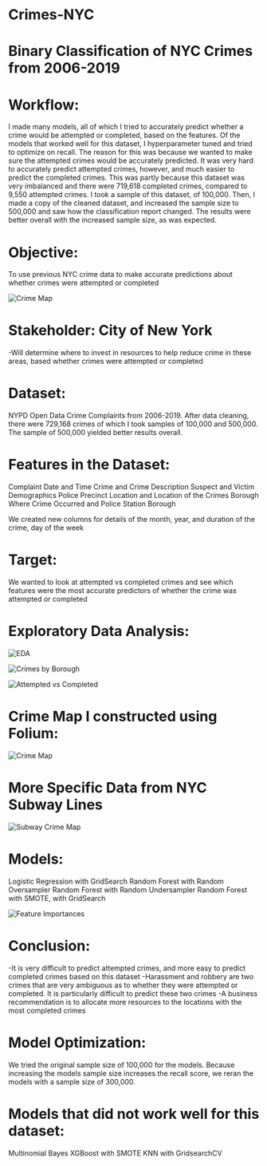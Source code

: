 # Crimes-NYC

# Binary Classification of NYC Crimes from 2006-2019

# Workflow: 
I made many models, all of which I tried to accurately predict whether a crime would be attempted or completed, based on the features. Of the models that worked well for this dataset, I hyperparameter tuned and tried to optimize on recall. The reason for this was because we wanted to make sure the attempted crimes would be accurately predicted. It was very hard to accurately predict attempted crimes, however, and much easier to predict the completed crimes. This was partly because this dataset was very imbalanced and there were 719,618 completed crimes, compared to 9,550 attempted crimes. I took a sample of this dataset, of 100,000. Then, I made a copy of the cleaned dataset, and increased the sample size to 500,000 and saw how the classification report changed. The results were better overall with the increased sample size, as was expected. 

# Objective:  
To use previous NYC crime data to make accurate predictions about whether crimes were attempted or completed

![Crime Map](https://i.imgur.com/x1JFXzp.png)

# Stakeholder: City of New York 
-Will determine where to invest in resources to help reduce crime in these areas, based whether crimes were attempted or completed 

# Dataset: 
NYPD Open Data Crime Complaints from 2006-2019. After data cleaning, there were 729,168 crimes of which I took samples of 100,000 and 500,000. The sample of 500,000 yielded better results overall.

# Features in the Dataset: 
Complaint Date and Time
Crime and Crime Description
Suspect and Victim Demographics 
Police Precinct Location and Location of the Crimes
Borough Where Crime Occurred and Police Station Borough

We created new columns for details of the month, year, and duration of the crime, day of the week

# Target: 
We wanted to look at attempted vs completed crimes and see which features were the most accurate predictors of whether the crime was attempted or completed

# Exploratory Data Analysis: 

![EDA](https://i.imgur.com/sEV4UAG.png)

![Crimes by Borough](https://i.imgur.com/tdcJqOT.png)

![Attempted vs Completed](https://i.imgur.com/4Ax1Wu4.png)

# Crime Map I constructed using Folium: 

![Crime Map](https://i.imgur.com/6NtAYcZ.png)

# More Specific Data from NYC Subway Lines

![Subway Crime Map](https://i.imgur.com/r9hLgew.png)

# Models: 
Logistic Regression with GridSearch 
Random Forest with Random Oversampler
Random Forest with Random Undersampler 
Random Forest with SMOTE, with GridSearch 

![Feature Importances](https://i.imgur.com/6rwk4dg.png)

# Conclusion: 

-It is very difficult to predict attempted crimes, and more easy to predict completed crimes based on this dataset
-Harassment and robbery are two crimes that are very ambiguous as to whether they were attempted or completed. It is particularly difficult to predict these two crimes 
-A business recommendation is to allocate more resources to the locations with the most completed crimes 

# Model Optimization:
We tried the original sample size of 100,000 for the models. 
Because increasing the models sample size increases the recall score, 
we reran the models with a sample size of 300,000. 
 
# Models that did not work well for this dataset:  
Multinomial Bayes
XGBoost with SMOTE
KNN with GridsearchCV

